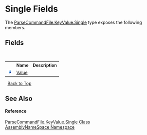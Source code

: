 # Single Fields
 

The <a href="a04c6696-99ec-62b4-8537-03780d6803e9">ParseCommandFile.KeyValue.Single</a> type exposes the following members.


## Fields
&nbsp;<table><tr><th></th><th>Name</th><th>Description</th></tr><tr><td>![Public field](media/pubfield.gif "Public field")</td><td><a href="a1420889-3414-23ec-b28e-25460fc6d4c4">Value</a></td><td /></tr></table>&nbsp;
<a href="#single-fields">Back to Top</a>

## See Also


#### Reference
<a href="a04c6696-99ec-62b4-8537-03780d6803e9">ParseCommandFile.KeyValue.Single Class</a><br /><a href="6bcc80ef-5cfd-db5f-1eb2-7297d1c16397">AssemblyNameSpace Namespace</a><br />